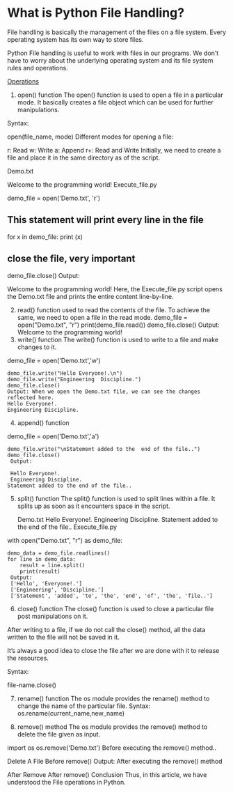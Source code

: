 # What is Python File Handling?
File handling is basically the management of the files on a file system. Every operating system has its own way to store files.

Python File handling is useful to work with files in our programs. We don’t have to worry about the underlying operating system and its file system rules and operations.

[Operations ](File-operations.png.webp)

1. open() function
The open() function is used to open a file in a particular mode.
It basically creates a file object which can be used for further manipulations.

Syntax:


  open(file_name, mode) 
  Different modes for opening a file:

r: Read
w: Write
a: Append
r+: Read and Write
Initially, we need to create a file and place it in the same directory as of the script.

Demo.txt

 Welcome to the programming world!
 Execute_file.py


 demo_file = open('Demo.txt', 'r')
## This statement will print every line in the file
for x in demo_file:
    print (x)
 
## close the file, very important
demo_file.close()
Output:

Welcome to the programming world!
Here, the Execute_file.py script opens the Demo.txt file and prints the entire content line-by-line.


2. read() function                         used to read the  contents of the file. To  achieve the same,  we need to open a file  in the read mode.
   demo_file = open("Demo.txt", "r")
    print(demo_file.read())
    demo_file.close()
   Output:
   Welcome to the programming world!
3. write() function
The write() function is used to write to a
 file and make changes to it.

  demo_file = open('Demo.txt','w')

    demo_file.write("Hello Everyone!.\n")
    demo_file.write("Engineering  Discipline.")
    demo_file.close()
    Output: When we open the Demo.txt file, we can see the changes reflected here.
    Hello Everyone!.
    Engineering Discipline.


4. append() function
   
 demo_file = open('Demo.txt','a')
 
    demo_file.write("\nStatement added to the  end of the file..")
    demo_file.close()
     Output:

     Hello Everyone!.
     Engineering Discipline.
    Statement added to the end of the file..
5. split() function
The split() function is used to split lines within a file. It splits up as soon  as it encounters space in the script.

    Demo.txt
     Hello Everyone!.
      Engineering Discipline.
      Statement added to the end of the file..
 Execute_file.py


with open("Demo.txt", "r") as demo_file:

    demo_data = demo_file.readlines()
    for line in demo_data:
        result = line.split()
        print(result)
     Output:
     ['Hello', 'Everyone!.']
     ['Engineering', 'Discipline.']
     ['Statement', 'added', 'to', 'the', 'end', 'of', 'the', 'file..']
6. close() function
The close() function is used to close a particular file post manipulations on it.

After writing to a file, if we do not call the close() method, all the data written to the file will not be saved in it.

It’s always a good idea to close the file after we are done with it to release the resources.

Syntax:

file-name.close()

7. rename() function
The os module provides the rename() method to change the name of the particular file.
Syntax:
os.rename(current_name,new_name)

8. remove() method
The os module provides the remove() method to delete the file given as input.

import os
os.remove('Demo.txt')
Before executing the remove() method..

Delete A File
Before remove()
Output: After executing the remove() method


After Remove
After remove()
Conclusion
Thus, in this article, we have understood the File operations in Python.


